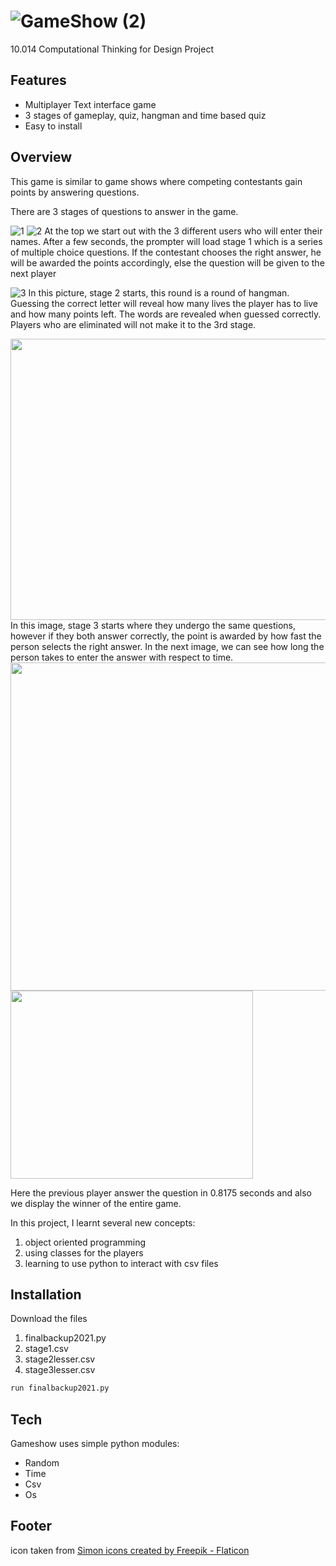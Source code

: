 # ![GameShow (2)](https://user-images.githubusercontent.com/81726240/236750476-c56a3e3b-da98-48da-bdc3-eb34745125dc.png)

10.014 Computational Thinking for Design Project

## Features

- Multiplayer Text interface game
- 3 stages of gameplay, quiz, hangman and time based quiz
- Easy to install

## Overview
This game is similar to game shows where competing contestants gain points by answering questions. 

There are 3 stages of questions to answer in the game.

![1](https://user-images.githubusercontent.com/81726240/236749822-bb5149b9-4cd6-40fa-8fc7-10b77e0c90b2.png)
![2](https://user-images.githubusercontent.com/81726240/236749862-790e5f88-a240-46ea-9c40-b445d8c37e6d.png)
At the top we start out with the 3 different users who will enter their names. After a few seconds, the prompter will load stage 1 which is a series of multiple choice questions. If the contestant chooses the right answer, he will be awarded the points accordingly, else the question will be given to the next player

![3](https://user-images.githubusercontent.com/81726240/236749954-b3c08c99-9382-4ce6-846a-eae78e5cb23c.png)
In this picture, stage 2 starts, this round is a round of hangman. Guessing the correct letter will reveal how many lives the player has to live and how many points left. The words are revealed when guessed correctly. Players who are eliminated will not make it to the 3rd stage. 

<img src="https://user-images.githubusercontent.com/81726240/236750066-3bc62743-9322-4b5a-b60b-df06015b7152.png" width="1024" height="450">
In this image, stage 3 starts where they undergo the same questions, however if they both answer correctly, the point is awarded by how fast the person selects the right answer. In the next image, we can see how long the person takes to enter the answer with respect to time.

<img src="https://user-images.githubusercontent.com/81726240/236750146-d6b937c3-9bbd-4047-9dc0-2a3abb51425a.png" width="1024" height="525">
<img src="https://user-images.githubusercontent.com/81726240/236750166-3fef459f-3920-4ba9-aa2a-562ff1f0ed81.png" width="388" height="301">

Here the previous player answer the question in 0.8175 seconds and also we display the winner of the entire game. 


In this project, I learnt several new concepts:
1. object oriented programming
2. using classes for the players
3. learning to use python to interact with csv files

## Installation

Download the files
1. finalbackup2021.py
2. stage1.csv
3. stage2lesser.csv
4. stage3lesser.csv

```sh
run finalbackup2021.py
```

## Tech

Gameshow uses simple python modules:

- Random
- Time
- Csv
- Os

## Footer
icon taken from <a href="https://www.flaticon.com/free-icons/simon" title="simon icons">Simon icons created by Freepik - Flaticon</a>

